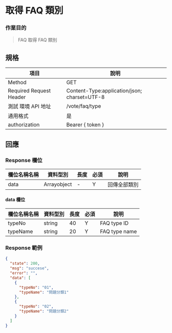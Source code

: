 # 取得 FAQ 類別

### 作業目的

> FAQ 取得 FAQ 類別

## 規格

| 項目                    | 說明                                         |
| ----------------------- | -------------------------------------------- |
| Method                  | GET                                          |
| Required Request Header | Content-Type:application/json; charset=UTF-8 |
| 測試 環境 API 地址      | /vote/faq/type                               |
| 通用格式                | 是                                           |
| authorization           | Bearer { token }                             |

## 回應

### Response 欄位

| 欄位名稱名稱 | 資料型別    | 長度 | 必須 | 說明         |
| ------------ | ----------- | ---- | ---- | ------------ |
| data         | Arrayobject | -    | Y    | 回傳全部類別 |

#### data 欄位

| 欄位名稱名稱 | 資料型別 | 長度 | 必須 | 說明          |
| ------------ | -------- | ---- | ---- | ------------- |
| typeNo        | string   | 40   | Y    | FAQ type ID   |
| typeName      | string   | 20   | Y    | FAQ type name |

### Response 範例

```json
{
  "state": 200,
  "msg": "succese",
  "error": "",
  "data": [
    {
      "typeNo": "01",
      "typeName": "問題分類1"
    },
    {
      "typeNo": "02",
      "typeName": "問題分類2"
    }
  ]
}
```
